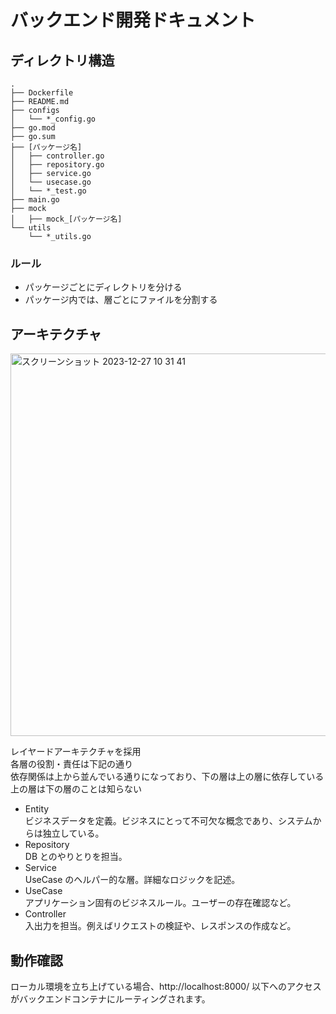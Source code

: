 # バックエンド開発ドキュメント

## ディレクトリ構造

```
.
├── Dockerfile
├── README.md
├── configs
│   └── *_config.go
├── go.mod
├── go.sum
├── [パッケージ名]
│   ├── controller.go
│   ├── repository.go
│   ├── service.go
│   └── usecase.go
│   └── *_test.go
├── main.go
├── mock
│   ├── mock_[パッケージ名]
└── utils
    └── *_utils.go
```

### ルール

- パッケージごとにディレクトリを分ける
- パッケージ内では、層ごとにファイルを分割する

## アーキテクチャ

<img width="612" alt="スクリーンショット 2023-12-27 10 31 41" src="https://github.com/ktakada42/quick-horse-41/assets/93365024/e3ddfad9-4dc1-4d58-afdf-c588c7e7e033">

レイヤードアーキテクチャを採用  
各層の役割・責任は下記の通り  
依存関係は上から並んでいる通りになっており、下の層は上の層に依存している  
上の層は下の層のことは知らない

- Entity  
  ビジネスデータを定義。ビジネスにとって不可欠な概念であり、システムからは独立している。
- Repository  
  DB とのやりとりを担当。
- Service  
  UseCase のヘルパー的な層。詳細なロジックを記述。
- UseCase  
  アプリケーション固有のビジネスルール。ユーザーの存在確認など。
- Controller  
  入出力を担当。例えばリクエストの検証や、レスポンスの作成など。

## 動作確認

ローカル環境を立ち上げている場合、http://localhost:8000/ 以下へのアクセスがバックエンドコンテナにルーティングされます。
